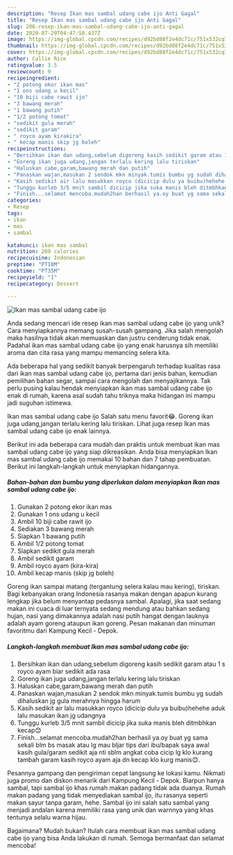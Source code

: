 ```yaml
---
description: "Resep Ikan mas sambal udang cabe ijo Anti Gagal"
title: "Resep Ikan mas sambal udang cabe ijo Anti Gagal"
slug: 206-resep-ikan-mas-sambal-udang-cabe-ijo-anti-gagal
date: 2020-07-29T04:47:58.437Z
image: https://img-global.cpcdn.com/recipes/d92bd88f2e4dc71c/751x532cq70/ikan-mas-sambal-udang-cabe-ijo-foto-resep-utama.jpg
thumbnail: https://img-global.cpcdn.com/recipes/d92bd88f2e4dc71c/751x532cq70/ikan-mas-sambal-udang-cabe-ijo-foto-resep-utama.jpg
cover: https://img-global.cpcdn.com/recipes/d92bd88f2e4dc71c/751x532cq70/ikan-mas-sambal-udang-cabe-ijo-foto-resep-utama.jpg
author: Callie Rice
ratingvalue: 3.5
reviewcount: 9
recipeingredient:
- "2 potong ekor ikan mas"
- "1 ons udang u kecil"
- "10 biji cabe rawit ijo"
- "3 bawang merah"
- "1 bawang putih"
- "1/2 potong tomat"
- "sedikit gula merah"
- "sedikit garam"
- " royco ayam kirakira"
- " kecap manis skip jg boleh"
recipeinstructions:
- "Bersihkan ikan dan udang,sebelum digoreng kasih sedikit garam atau 1 s royco ayam biar sedikit ada rasa"
- "Goreng ikan juga udang,jangan terlalu kering lalu tiriskan"
- "Haluskan cabe,garam,bawang merah dan putih"
- "Panaskan wajan,masukan 2 sendok mkn minyak.tumis bumbu yg sudah dihaluskan jg gula merahnya hingga harum"
- "Kasih sedikit air lalu masukkan royco (dicicip dulu ya buibu)hehehe aduk lalu masukan ikan jg udangnya"
- "Tunggu kurleb 3/5 mnit sambil dicicip jika suka manis bleh ditmbhkan kecap😊"
- "Finish...selamat mencoba.mudah2han berhasil ya.oy buat yg sama sekali blm bs masak atau lg mau bljar tips dari ibu/bapak saya awal kasih gula/garam sedikit aja nti sblm angkat coba cicip lg klo kurang tambah garam kasih royco ayam aja dn kecap klo kurg manis😊."
categories:
- Resep
tags:
- ikan
- mas
- sambal

katakunci: ikan mas sambal 
nutrition: 269 calories
recipecuisine: Indonesian
preptime: "PT18M"
cooktime: "PT35M"
recipeyield: "1"
recipecategory: Dessert

---
```



![Ikan mas sambal udang cabe ijo](https://img-global.cpcdn.com/recipes/d92bd88f2e4dc71c/751x532cq70/ikan-mas-sambal-udang-cabe-ijo-foto-resep-utama.jpg)

Anda sedang mencari ide resep ikan mas sambal udang cabe ijo yang unik? Cara menyiapkannya memang susah-susah gampang. Jika salah mengolah maka hasilnya tidak akan memuaskan dan justru cenderung tidak enak. Padahal ikan mas sambal udang cabe ijo yang enak harusnya sih memiliki aroma dan cita rasa yang mampu memancing selera kita.

Ada beberapa hal yang sedikit banyak berpengaruh terhadap kualitas rasa dari ikan mas sambal udang cabe ijo, pertama dari jenis bahan, kemudian pemilihan bahan segar, sampai cara mengolah dan menyajikannya. Tak perlu pusing kalau hendak menyiapkan ikan mas sambal udang cabe ijo enak di rumah, karena asal sudah tahu triknya maka hidangan ini mampu jadi suguhan istimewa.

Ikan mas sambal udang cabe ijo Salah satu menu favorit😂. Goreng ikan juga udang,jangan terlalu kering lalu tiriskan. Lihat juga resep Ikan mas sambal udang cabe ijo enak lainnya.


Berikut ini ada beberapa cara mudah dan praktis untuk membuat ikan mas sambal udang cabe ijo yang siap dikreasikan. Anda bisa menyiapkan Ikan mas sambal udang cabe ijo memakai 10 bahan dan 7 tahap pembuatan. Berikut ini langkah-langkah untuk menyiapkan hidangannya.

<!--inarticleads1-->

##### Bahan-bahan dan bumbu yang diperlukan dalam menyiapkan Ikan mas sambal udang cabe ijo:

1. Gunakan 2 potong ekor ikan mas
1. Gunakan 1 ons udang u kecil
1. Ambil 10 biji cabe rawit ijo
1. Sediakan 3 bawang merah
1. Siapkan 1 bawang putih
1. Ambil 1/2 potong tomat
1. Siapkan sedikit gula merah
1. Ambil sedikit garam
1. Ambil  royco ayam (kira-kira)
1. Ambil  kecap manis (skip jg boleh)


Goreng ikan sampai matang (tergantung selera kalau mau kering), tiriskan. Bagi kebanyakan orang Indonesia rasanya makan dengan apapun kurang lengkap jika belum menyantap pedasnya sambal. Apalagi, jika saat sedang makan ini cuaca di luar ternyata sedang mendung atau bahkan sedang hujan, nasi yang dimakannya adalah nasi putih hangat dengan lauknya adalah ayam goreng ataupun ikan goreng. Pesan makanan dan minuman favoritmu dari Kampung Kecil - Depok. 

<!--inarticleads2-->

##### Langkah-langkah membuat Ikan mas sambal udang cabe ijo:

1. Bersihkan ikan dan udang,sebelum digoreng kasih sedikit garam atau 1 s royco ayam biar sedikit ada rasa
1. Goreng ikan juga udang,jangan terlalu kering lalu tiriskan
1. Haluskan cabe,garam,bawang merah dan putih
1. Panaskan wajan,masukan 2 sendok mkn minyak.tumis bumbu yg sudah dihaluskan jg gula merahnya hingga harum
1. Kasih sedikit air lalu masukkan royco (dicicip dulu ya buibu)hehehe aduk lalu masukan ikan jg udangnya
1. Tunggu kurleb 3/5 mnit sambil dicicip jika suka manis bleh ditmbhkan kecap😊
1. Finish...selamat mencoba.mudah2han berhasil ya.oy buat yg sama sekali blm bs masak atau lg mau bljar tips dari ibu/bapak saya awal kasih gula/garam sedikit aja nti sblm angkat coba cicip lg klo kurang tambah garam kasih royco ayam aja dn kecap klo kurg manis😊.


Pesannya gampang dan pengiriman cepat langsung ke lokasi kamu. Nikmati juga promo dan diskon menarik dari Kampung Kecil - Depok. Biarpun hanya sambal, tapi sambal ijo khas rumah makan padang tidak ada duanya. Rumah makan padang yang tidak menyediakan sambal ijo, itu rasanya seperti makan sayur tanpa garam, hehe. Sambal ijo ini salah satu sambal yang menjadi andalan karena memiliki rasa yang unik dan warnnya yang khas tentunya selalu warna hijau. 

Bagaimana? Mudah bukan? Itulah cara membuat ikan mas sambal udang cabe ijo yang bisa Anda lakukan di rumah. Semoga bermanfaat dan selamat mencoba!
